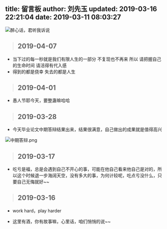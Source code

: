 title: 留言板
author: 刘先玉
updated: 2019-03-16 22:21:04
date: 2019-03-11 08:03:27
---
![醉心话，君听我诉说](https://raw.githubusercontent.com/wugenqiang/picGo/master/pictures/025.jpg)

> ## 2019-04-07

* 当下过的每一秒就是我们有限人生的一部分 不复现也不再来 所以 请把握自己的生命时间 请活得有代入感
* 得到的都是侥幸 失去的都是人生

> ## 2019-04-01

* 愚人节耶今天，要整蛊嘛哈哈

> ## 2019-03-28

* 今天毕业论文中期答辩结果出来，结果很满意，自己做出的成果就是值得高兴

![中期答辩.png](https://i.loli.net/2019/03/28/5c9c6a5631609.png)

> ## 2019-03-17

* 吃亏是福，总是会遇到自己不开心的事，可能在他自己看来他自己是对的，所以这个时候退一步海阔天空，没有多大的事，为何计较呢，吃点亏没什么，只要自己无悔就好~~

> ## 2019-03-16

* work hard，play harder
 
* 这里有酒，你有故事嘛，心里话，咱们悄悄的说~~
